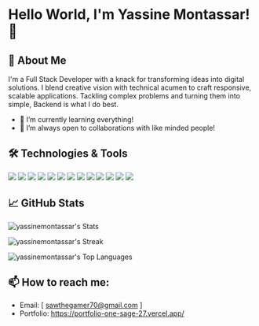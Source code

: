 # Hello World, I'm Yassine Montassar! 👋

## 🚀 About Me
I'm a  Full Stack Developer with a knack for transforming ideas into digital solutions. I blend creative vision with technical acumen to craft responsive, scalable applications. Tackling complex problems and turning them into simple, Backend is what I do best.

- 🌱 I’m currently learning everything!
- 👯 I’m always open to collaborations with like minded people!

## 🛠️ Technologies & Tools
![](https://img.shields.io/badge/HTML5-E34F26?style=for-the-badge&logo=html5&logoColor=white)
![](https://img.shields.io/badge/Next.js-black?style=for-the-badge&logo=Next.js)
![](https://img.shields.io/badge/CSS3-1572B6?style=for-the-badge&logo=css3&logoColor=white)
![](https://img.shields.io/badge/Tailwind_CSS-38B2AC?style=for-the-badge&logo=tailwind-css&logoColor=white)
![](https://img.shields.io/badge/React-61DAFB?style=for-the-badge&logo=react&logoColor=white)
![](https://img.shields.io/badge/Node.js-43853D?style=for-the-badge&logo=node.js&logoColor=white)
![](https://img.shields.io/badge/Express.js-000000?style=for-the-badge&logo=express&logoColor=white)
![](https://img.shields.io/badge/TypeScript-3178C6?style=for-the-badge&logo=typescript&logoColor=white)
![](https://img.shields.io/badge/JavaScript-F7DF1E?style=for-the-badge&logo=javascript&logoColor=black)
![](https://img.shields.io/badge/MongoDB-47A248?style=for-the-badge&logo=mongodb&logoColor=white)
![](https://img.shields.io/badge/PostgreSQL-336791?style=for-the-badge&logo=postgresql&logoColor=white)
![](https://img.shields.io/badge/PrismaDB-2D3748?style=for-the-badge&logo=prisma&logoColor=white)
![](https://img.shields.io/badge/Docker-2496ED?style=for-the-badge&logo=docker&logoColor=white)





## 📈 GitHub Stats

![yassinemontassar's Stats](https://github-readme-stats.vercel.app/api?username=yassinemontassar&theme=outrun&show_icons=true&hide_border=false&count_private=true)

![yassinemontassar's Streak](https://github-readme-streak-stats.herokuapp.com/?user=yassinemontassar&theme=outrun&hide_border=false)

![yassinemontassar's Top Languages](https://github-readme-stats.vercel.app/api/top-langs/?username=yassinemontassar&theme=outrun&show_icons=true&hide_border=false&layout=compact)

## 📫 How to reach me:
- Email: [ sawthegamer70@gmail.com ]
- Portfolio:  https://portfolio-one-sage-27.vercel.app/
